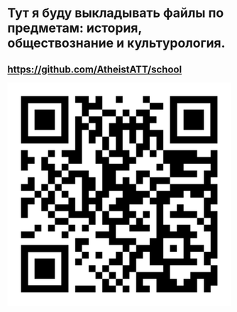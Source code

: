 # Тут я буду выкладывать файлы по предметам: история, обществознание и культурология.
## https://github.com/AtheistATT/school

<img src="./img/qr.png" alt="Логотип GitHub" width="600">

